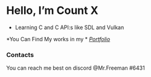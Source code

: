# Hello, I’m Count X
- Learning C and C API:s like SDL and Vulkan

*You Can Find My works in my * [*Portfolio*](https://github.com/Count-X/Portfolio)

### Contacts

You can reach me best on discord @Mr.Freeman #6431
